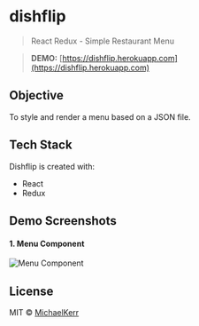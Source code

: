 ﻿# dishflip

> React Redux - Simple Restaurant Menu

> **DEMO:** [https://dishflip.herokuapp.com](https://dishflip.herokuapp.com)

## Objective

To style and render a menu based on a JSON file.

## Tech Stack

Dishflip is created with:

- React
- Redux

## Demo Screenshots
#### 1. Menu Component
![Menu Component](https://user-images.githubusercontent.com/53580213/91284221-8406ed80-e783-11ea-99fd-52e74d0b2cc0.png)

## License

MIT © [MichaelKerr]()
